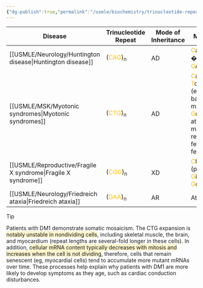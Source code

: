 ```yaml
---
{"dg-publish":true,"permalink":"/usmle/biochemistry/trinucleotide-repeat-expansion-diseases/","tags":["t1"]}
---
```


| Disease                | Trinucleotide Repeat                           | Mode of Inheritance | Mnemonic                                                                                                                                                                                  |
| ---------------------- | ---------------------------------------------- | ------------------- | ----------------------------------------------------------------------------------------------------------------------------------------------------------------------------------------- |
| [[USMLE/Neurology/Huntington disease\|Huntington disease]] | (<font color="#ffc000">CAG</font>)<sub>n</sub> | AD                  | <font color="#ffc000">C</font>audate has �?<font color="#ffc000">A</font>Ch and <font color="#ffc000">G</font>ABA                                                                         |
| [[USMLE/MSK/Myotonic syndromes\|Myotonic syndromes]] | (<font color="#ffc000">CTG</font>)<sub>n</sub> | AD                  | <font color="#ffc000">C</font>ataracts, <font color="#ffc000">T</font>oupee (early balding in males), <font color="#ffc000">G</font>onadal atrophy in males, reduced fertility in females |
| [[USMLE/Reproductive/Fragile X syndrome\|Fragile X syndrome]] | (<font color="#ffc000">CGG</font>)<sub>n</sub> | XD                  | <font color="#ffc000">C</font>hin (protruding), <font color="#ffc000">G</font>iant <font color="#ffc000">G</font>onads                                                                    |
| [[USMLE/Neurology/Friedreich ataxia\|Friedreich ataxia]]  | (<font color="#ffc000">GAA</font>)<sub>n</sub> | AR                  | Ataxic <font color="#ffc000">GAA</font>it                                                                                                                                                 |

>[!tip] 
>Patients with DM1 demonstrate somatic mosaicism.  The CTG expansion is <span style="background:rgba(240, 200, 0, 0.2)">notably unstable in nondividing cells</span>, including skeletal muscle, the brain, and myocardium (repeat lengths are several-fold longer in these cells).  In addition, <span style="background:rgba(240, 200, 0, 0.2)">cellular mRNA content typically decreases with mitosis and increases when the cell is not dividing</span>, therefore, cells that remain senescent (eg, myocardial cells) tend to accumulate more mutant mRNAs over time.  These processes help explain why patients with DM1 are more likely to develop symptoms as they age, such as cardiac conduction disturbances.

